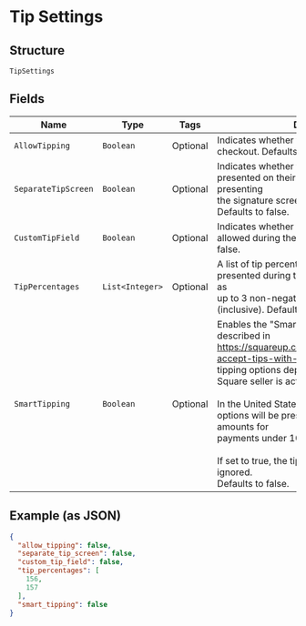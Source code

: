 
# Tip Settings

## Structure

`TipSettings`

## Fields

| Name | Type | Tags | Description | Getter |
|  --- | --- | --- | --- | --- |
| `AllowTipping` | `Boolean` | Optional | Indicates whether tipping is enabled for this checkout. Defaults to false. | Boolean getAllowTipping() |
| `SeparateTipScreen` | `Boolean` | Optional | Indicates whether tip options should be presented on their own screen before presenting<br>the signature screen during card payment. Defaults to false. | Boolean getSeparateTipScreen() |
| `CustomTipField` | `Boolean` | Optional | Indicates whether custom tip amounts are allowed during the checkout flow. Defaults to false. | Boolean getCustomTipField() |
| `TipPercentages` | `List<Integer>` | Optional | A list of tip percentages that should be presented during the checkout flow. Specified as<br>up to 3 non-negative integers from 0 to 100 (inclusive). Defaults to [15, 20, 25] | List<Integer> getTipPercentages() |
| `SmartTipping` | `Boolean` | Optional | Enables the "Smart Tip Amounts" behavior described in https://squareup.com/help/us/en/article/5069-accept-tips-with-the-square-app.<br>Exact tipping options depend on the region the Square seller is active in.<br><br>In the United States and Canada, tipping options will be presented in whole dollar amounts for<br>payments under 10 USD/CAD respectively.<br><br>If set to true, the tip_percentages settings is ignored.<br>Defaults to false. | Boolean getSmartTipping() |

## Example (as JSON)

```json
{
  "allow_tipping": false,
  "separate_tip_screen": false,
  "custom_tip_field": false,
  "tip_percentages": [
    156,
    157
  ],
  "smart_tipping": false
}
```

